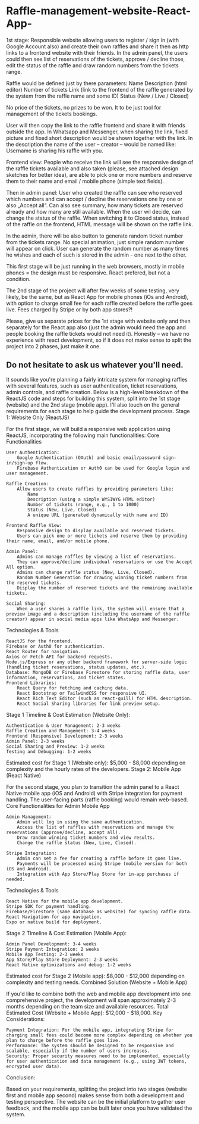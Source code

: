 # Raffle-management-website-React-App-
1st stage:
Responsible website allowing users to register / sign in (with Google Account also) and create their own raffles and share it then as http links to a frontend website with their friends. In the admin panel, the users could then see list of reservations of the tickets, approve / decline those, edit the status of the raffle and draw random numbers from the tickets range.

Raffle would be defined just by there parameters:
Name
Description (html editor)
Number of tickets
Link (link to the frontend of the raffle generated by the system from the raffle name and some ID)
Status (New / Live / Closed)

No price of the tickets, no prizes to be won. It to be just tool for management of the tickets bookings.

User will then copy the link to the raffle frontend and share it with friends outside the app. In Whatsapp and Messenger, when sharing the link, fixed picture and fixed short description would be shown together with the link.  In the description the name of the user – creator – would be named like: Username is sharing his raffle with you.

Frontend view:
People who receive the link will see the responsive design of the raffle tickets available and also taken (please, see attached design sketches for better idea), are able to pick one or more numbers and reserve them to their name and email / mobile phone (simple text fields).

Then in admin panel:
User who created the raffle can see who reserved which numbers and can accept / decline the reservations one by one or also „Accept all“. Can also see summary, how many tickets are reserved already and how many are still available. When the user wil decide, can change the status of the raffle. When switching it to Closed status, instead of the raffle on the frontend, HTML message will be shown on the raffle link.

In the admin, there will be also button to generate random ticket number from the tickets range. No special animation, just simple random number will appear on click. User can generate the random number as many times he wishes and each of such is stored in the admin - one next to the other.

This first stage will be just running in the web browsers, mostly in mobile phones = the design must be responsive. React prefered, but not a condition.

The 2nd stage of the project will after few weeks of some testing, very likely, be the same, but as React App for mobile phones (iOs and Android), with option to charge small fee for each raffle created before the raffle goes live. Fees charged by Stripe or by both app stores?!

Please, give us separate prices for the 1st stage with website only and then separately for the React app also (just the admin would need the app and people booking the raffle tickets would not need it). Honestly – we have no experience with react development, so if it does not make sense to split the project into 2 phases, just make it one.

Do not hesitate to ask us whatever you'll need.
----------
It sounds like you're planning a fairly intricate system for managing raffles with several features, such as user authentication, ticket reservations, admin controls, and raffle creation. Below is a high-level breakdown of the ReactJS code and steps for building this system, split into the 1st stage (website) and the 2nd stage (mobile app). I'll also touch on the general requirements for each stage to help guide the development process.
Stage 1: Website Only (ReactJS)

For the first stage, we will build a responsive web application using ReactJS, incorporating the following main functionalities:
Core Functionalities

    User Authentication:
        Google Authentication (OAuth) and basic email/password sign-in/sign-up flow.
        Firebase Authentication or Auth0 can be used for Google login and user management.

    Raffle Creation:
        Allow users to create raffles by providing parameters like:
            Name
            Description (using a simple WYSIWYG HTML editor)
            Number of tickets (range, e.g., 1 to 1000)
            Status (New, Live, Closed)
            A unique URL (generated dynamically with name and ID)

    Frontend Raffle View:
        Responsive design to display available and reserved tickets.
        Users can pick one or more tickets and reserve them by providing their name, email, and/or mobile phone.

    Admin Panel:
        Admins can manage raffles by viewing a list of reservations.
        They can approve/decline individual reservations or use the Accept All option.
        Admins can change raffle status (New, Live, Closed).
        Random Number Generation for drawing winning ticket numbers from the reserved tickets.
        Display the number of reserved tickets and the remaining available tickets.

    Social Sharing:
        When a user shares a raffle link, the system will ensure that a preview image and a description (including the username of the raffle creator) appear in social media apps like WhatsApp and Messenger.

Technologies & Tools

    ReactJS for the frontend.
    Firebase or Auth0 for authentication.
    React Router for navigation.
    Axios or Fetch API for backend requests.
    Node.js/Express or any other backend framework for server-side logic (handling ticket reservations, status updates, etc.).
    Database: MongoDB or Firebase Firestore for storing raffle data, user information, reservations, and ticket states.
    Frontend Libraries:
        React Query for fetching and caching data.
        React Bootstrap or TailwindCSS for responsive UI.
        React Rich Text Editor (such as react-quill) for HTML description.
        React Social Sharing libraries for link preview setup.

Stage 1 Timeline & Cost Estimation (Website Only):

    Authentication & User Management: 2-3 weeks
    Raffle Creation and Management: 3-4 weeks
    Frontend (Responsive) Development: 2-3 weeks
    Admin Panel: 2-3 weeks
    Social Sharing and Preview: 1-2 weeks
    Testing and Debugging: 1-2 weeks

Estimated cost for Stage 1 (Website only): $5,000 - $8,000 depending on complexity and the hourly rates of the developers.
Stage 2: Mobile App (React Native)

For the second stage, you plan to transition the admin panel to a React Native mobile app (iOS and Android) with Stripe integration for payment handling. The user-facing parts (raffle booking) would remain web-based.
Core Functionalities for Admin Mobile App

    Admin Management:
        Admin will log in using the same authentication.
        Access the list of raffles with reservations and manage the reservations (approve/decline, accept all).
        Draw random winning ticket numbers and view results.
        Change the raffle status (New, Live, Closed).

    Stripe Integration:
        Admin can set a fee for creating a raffle before it goes live.
        Payments will be processed using Stripe (mobile version for both iOS and Android).
        Integration with App Store/Play Store for in-app purchases if needed.

Technologies & Tools

    React Native for the mobile app development.
    Stripe SDK for payment handling.
    Firebase/Firestore (same database as website) for syncing raffle data.
    React Navigation for app navigation.
    Expo or native build for deployment.

Stage 2 Timeline & Cost Estimation (Mobile App):

    Admin Panel Development: 3-4 weeks
    Stripe Payment Integration: 2 weeks
    Mobile App Testing: 2-3 weeks
    App Store/Play Store Deployment: 2-3 weeks
    React Native optimizations and debug: 1-2 weeks

Estimated cost for Stage 2 (Mobile app): $8,000 - $12,000 depending on complexity and testing needs.
Combined Solution (Website + Mobile App)

If you'd like to combine both the web and mobile app development into one comprehensive project, the development will span approximately 2-3 months depending on the team size and available resources.
Total Estimated Cost (Website + Mobile App): $12,000 - $18,000.
Key Considerations:

    Payment Integration: For the mobile app, integrating Stripe for charging small fees could become more complex depending on whether you plan to charge before the raffle goes live.
    Performance: The system should be designed to be responsive and scalable, especially if the number of users increases.
    Security: Proper security measures need to be implemented, especially for user authentication and data management (e.g., using JWT tokens, encrypted user data).

Conclusion:

Based on your requirements, splitting the project into two stages (website first and mobile app second) makes sense from both a development and testing perspective. The website can be the initial platform to gather user feedback, and the mobile app can be built later once you have validated the system.
